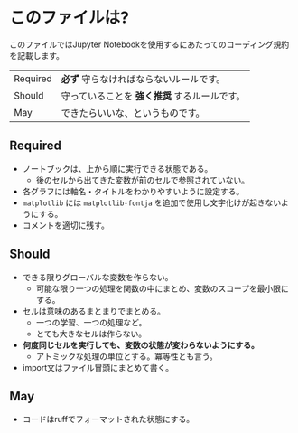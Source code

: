 
# このファイルは?

このファイルではJupyter Notebookを使用するにあたってのコーディング規約を記載します。

|          |                                                | 
| -------- | ---------------------------------------------- | 
| Required | **必ず** 守らなければならないルールです。      | 
| Should   | 守っていることを **強く推奨** するルールです。 | 
| May      | できたらいいな、というものです。               | 

## Required

- ノートブックは、上から順に実行できる状態である。
    - 後のセルから出てきた変数が前のセルで参照されていない。
- 各グラフには軸名・タイトルをわかりやすいように設定する。
- `matplotlib` には `matplotlib-fontja` を追加で使用し文字化けが起きないようにする。
- コメントを適切に残す。

## Should

- できる限りグローバルな変数を作らない。
    - 可能な限り一つの処理を関数の中にまとめ、変数のスコープを最小限にする。
- セルは意味のあるまとまりでまとめる。
    - 一つの学習、一つの処理など。
    - とても大きなセルは作らない。
- **何度同じセルを実行しても、変数の状態が変わらないようにする。**
    - アトミックな処理の単位とする。冪等性とも言う。
- import文はファイル冒頭にまとめて書く。

## May

- コードはruffでフォーマットされた状態にする。
